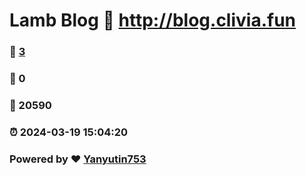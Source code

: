# Lamb Blog :link: http://blog.clivia.fun 
### :page_facing_up: [3](http://blog.clivia.fun/tag.html) 
### :speech_balloon: 0 
### :hibiscus: 20590 
### :alarm_clock: 2024-03-19 15:04:20 
### Powered by :heart: [Yanyutin753](https://github.com/Yanyutin753/Gmeek)
